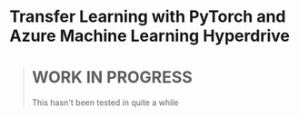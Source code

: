<!--
 Copyright (c) 2019 Microsoft
 
 This software is released under the MIT License.
 https://opensource.org/licenses/MIT
-->

# Transfer Learning with PyTorch and Azure Machine Learning Hyperdrive

> # WORK IN PROGRESS
> This hasn't been tested in quite a while